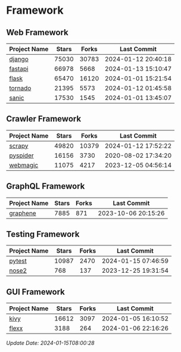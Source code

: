 # Framework

## Web Framework
| Project Name | Stars | Forks | Last Commit |
| ------------ | ----- | ----- | ----------- |
| [django](https://github.com/django/django) | 75030 | 30783 | 2024-01-12 20:40:18 |
| [fastapi](https://github.com/tiangolo/fastapi) | 66978 | 5668 | 2024-01-13 15:10:47 |
| [flask](https://github.com/pallets/flask) | 65470 | 16120 | 2024-01-01 15:21:54 |
| [tornado](https://github.com/tornadoweb/tornado) | 21395 | 5573 | 2024-01-12 01:45:58 |
| [sanic](https://github.com/sanic-org/sanic) | 17530 | 1545 | 2024-01-01 13:45:07 |

## Crawler Framework
| Project Name | Stars | Forks | Last Commit |
| ------------ | ----- | ----- | ----------- |
| [scrapy](https://github.com/scrapy/scrapy) | 49820 | 10379 | 2024-01-12 17:52:22 |
| [pyspider](https://github.com/binux/pyspider) | 16156 | 3730 | 2020-08-02 17:34:20 |
| [webmagic](https://github.com/code4craft/webmagic) | 11075 | 4217 | 2023-12-05 04:56:14 |

## GraphQL Framework
| Project Name | Stars | Forks | Last Commit |
| ------------ | ----- | ----- | ----------- |
| [graphene](https://github.com/graphql-python/graphene) | 7885 | 871 | 2023-10-06 20:15:26 |

## Testing Framework
| Project Name | Stars | Forks | Last Commit |
| ------------ | ----- | ----- | ----------- |
| [pytest](https://github.com/pytest-dev/pytest) | 10987 | 2470 | 2024-01-15 07:46:59 |
| [nose2](https://github.com/nose-devs/nose2) | 768 | 137 | 2023-12-25 19:31:54 |

## GUI Framework
| Project Name | Stars | Forks | Last Commit |
| ------------ | ----- | ----- | ----------- |
| [kivy](https://github.com/kivy/kivy) | 16612 | 3097 | 2024-01-05 16:10:52 |
| [flexx](https://github.com/flexxui/flexx) | 3188 | 264 | 2024-01-06 22:16:26 |

*Update Date: 2024-01-15T08:00:28*